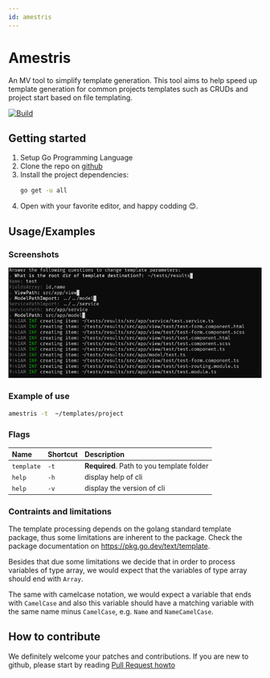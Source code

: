 ```yaml
---
id: amestris
---
```


# Amestris

An MV tool to simplify template generation. This tool aims to help speed up template generation for common projects templates such as CRUDs and project start based on file templating.

[![Build](https://github.com/mv-sistemas/amestris/actions/workflows/build.yml/badge.svg)](https://github.com/mv-sistemas/amestris/actions/workflows/build.yml)
## Getting started
1. Setup Go Programming Language
1. Clone the repo on [github](https://github.com/mv-sistemas/amestris)
1. Install the project dependencies:
    ```bash
    go get -u all
    ```
1. Open with your favorite editor, and happy codding 😊.
    
    
## Usage/Examples

### Screenshots
![sample usage](/img/sample.png)


### Example of use
``` bash
amestris -t  ~/templates/project
```

### Flags
| Name       | Shortcut | Description                               |
| :--------- | :------- | :-------------------------                |
| `template` | `-t`     | **Required**. Path to you template folder |
| `help`     | `-h`     | display help of cli                       |
| `help`     | `-v`     | display the version of cli                |

### Contraints and limitations
The template processing depends on the golang standard template package, thus some limitations are inherent to the package. Check the package documentation on https://pkg.go.dev/text/template. 

Besides that due some limitations we decide that in order to process variables of type array, we would expect that the variables of type array should end with `Array`. 

The same with camelcase notation, we would expect a variable that ends with `CamelCase` and also this variable should have a matching variable with the same name minus `CamelCase`, e.g. `Name` and `NameCamelCase`.


## How to contribute

We definitely welcome your patches and contributions. If you are new to github, please start by reading [Pull Request howto](https://help.github.com/articles/about-pull-requests/)

